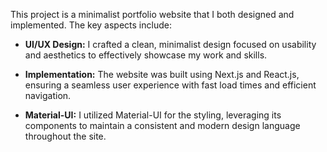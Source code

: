 This project is a minimalist portfolio website that I both designed and implemented. The key aspects include:

- **UI/UX Design:** I crafted a clean, minimalist design focused on usability and aesthetics to effectively showcase my work and skills.

- **Implementation:** The website was built using Next.js and React.js, ensuring a seamless user experience with fast load times and efficient navigation.

- **Material-UI:** I utilized Material-UI for the styling, leveraging its components to maintain a consistent and modern design language throughout the site.
